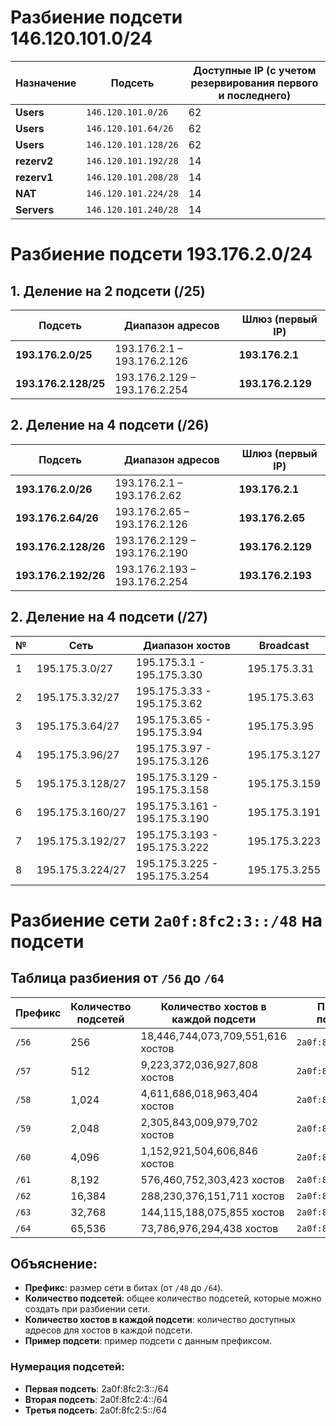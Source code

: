 # Разбиение подсети 146.120.101.0/24

| Назначение  | Подсеть             | Доступные IP (с учетом резервирования первого и последнего) |
|-------------|---------------------|--------------------------------------------------------------|
| **Users**   | `146.120.101.0/26`   | 62                                                           |
| **Users**   | `146.120.101.64/26`  | 62                                                           |
| **Users**   | `146.120.101.128/26` | 62                                                           |
| **rezerv2** | `146.120.101.192/28` | 14                                                           |
| **rezerv1** | `146.120.101.208/28` | 14                                                           |
| **NAT**     | `146.120.101.224/28` | 14                                                           |
| **Servers** | `146.120.101.240/28` | 14                                                           |



# Разбиение подсети 193.176.2.0/24

## 1. Деление на 2 подсети (/25)

| Подсеть            | Диапазон адресов           | Шлюз (первый IP) |
|--------------------|---------------------------|------------------|
| **193.176.2.0/25**   | 193.176.2.1 – 193.176.2.126 | **193.176.2.1**  |
| **193.176.2.128/25** | 193.176.2.129 – 193.176.2.254 | **193.176.2.129** |

## 2. Деление на 4 подсети (/26)

| Подсеть            | Диапазон адресов            | Шлюз (первый IP) |
|--------------------|----------------------------|------------------|
| **193.176.2.0/26**   | 193.176.2.1 – 193.176.2.62   | **193.176.2.1**  |
| **193.176.2.64/26**  | 193.176.2.65 – 193.176.2.126  | **193.176.2.65** |
| **193.176.2.128/26** | 193.176.2.129 – 193.176.2.190 | **193.176.2.129** |
| **193.176.2.192/26** | 193.176.2.193 – 193.176.2.254 | **193.176.2.193** |


## 2. Деление на 4 подсети (/27)
| №  | Сеть             | Диапазон хостов        | Broadcast       |
|----|----------------|----------------------|---------------|
| 1  | 195.175.3.0/27   | 195.175.3.1 - 195.175.3.30  | 195.175.3.31  |
| 2  | 195.175.3.32/27  | 195.175.3.33 - 195.175.3.62  | 195.175.3.63  |
| 3  | 195.175.3.64/27  | 195.175.3.65 - 195.175.3.94  | 195.175.3.95  |
| 4  | 195.175.3.96/27  | 195.175.3.97 - 195.175.3.126 | 195.175.3.127 |
| 5  | 195.175.3.128/27 | 195.175.3.129 - 195.175.3.158 | 195.175.3.159 |
| 6  | 195.175.3.160/27 | 195.175.3.161 - 195.175.3.190 | 195.175.3.191 |
| 7  | 195.175.3.192/27 | 195.175.3.193 - 195.175.3.222 | 195.175.3.223 |
| 8  | 195.175.3.224/27 | 195.175.3.225 - 195.175.3.254 | 195.175.3.255 |




# Разбиение сети `2a0f:8fc2:3::/48` на подсети

## Таблица разбиения от `/56` до `/64`

| Префикс     | Количество подсетей | Количество хостов в каждой подсети         | Пример подсети       |
|-------------|---------------------|-------------------------------------------|----------------------|
| `/56`       | 256                 | 18,446,744,073,709,551,616 хостов         | `2a0f:8fc2:3::/56`   |
| `/57`       | 512                 | 9,223,372,036,927,808 хостов              | `2a0f:8fc2:3::/57`   |
| `/58`       | 1,024               | 4,611,686,018,963,404 хостов              | `2a0f:8fc2:3::/58`   |
| `/59`       | 2,048               | 2,305,843,009,979,702 хостов              | `2a0f:8fc2:3::/59`   |
| `/60`       | 4,096               | 1,152,921,504,606,846 хостов              | `2a0f:8fc2:3::/60`   |
| `/61`       | 8,192               | 576,460,752,303,423 хостов                | `2a0f:8fc2:3::/61`   |
| `/62`       | 16,384              | 288,230,376,151,711 хостов                | `2a0f:8fc2:3::/62`   |
| `/63`       | 32,768              | 144,115,188,075,855 хостов                | `2a0f:8fc2:3::/63`   |
| `/64`       | 65,536              | 73,786,976,294,438 хостов                 | `2a0f:8fc2:3::/64`   |

## Объяснение:
- **Префикс**: размер сети в битах (от `/48` до `/64`).
- **Количество подсетей**: общее количество подсетей, которые можно создать при разбиении сети.
- **Количество хостов в каждой подсети**: количество доступных адресов для хостов в каждой подсети.
- **Пример подсети**: пример подсети с данным префиксом.

### Нумерация подсетей:
- **Первая подсеть**: 2a0f:8fc2:3::/64
- **Вторая подсеть**: 2a0f:8fc2:4::/64
- **Третья подсеть**: 2a0f:8fc2:5::/64


